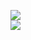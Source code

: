 [![](https://img.shields.io/badge/Made%20With-Github%20Spray-lightgrey.svg?style=for-the-badge&logo=github)](https://github.com/Annihil/github-spray#15307)  
[![](https://i.imgur.com/2DrTn0Z.gif)](https://github.com/Annihil/github-spray)